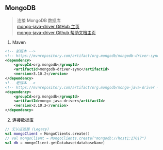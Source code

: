 ## MongoDB
> 连接 MongoDB 数据库  
> [mongo-java-driver GitHub 主页](https://github.com/mongodb/mongo-java-driver)  
> [mongo-java-driver Github 帮助文档主页](http://mongodb.github.io/mongo-java-driver/)
1. Maven
```xml
<!-- 新版本 -->
<!-- https://mvnrepository.com/artifact/org.mongodb/mongodb-driver-sync -->
<dependency>
    <groupId>org.mongodb</groupId>
    <artifactId>mongodb-driver-sync</artifactId>
    <version>3.10.2</version>
</dependency>
<!-- 老版本 -->
<!-- https://mvnrepository.com/artifact/org.mongodb/mongo-java-driver -->
<dependency>
    <groupId>org.mongodb</groupId>
    <artifactId>mongo-java-driver</artifactId>
    <version>3.10.2</version>
</dependency>
```
2. 连接数据库
```kotlin
// 无认证连接 (Legacy)
val mongoClient = MongoClients.create()
// val mongoClient = MongoClients.create("mongodb://host1:27017")
val db = mongoClient.getDatabase(databaseName)
```